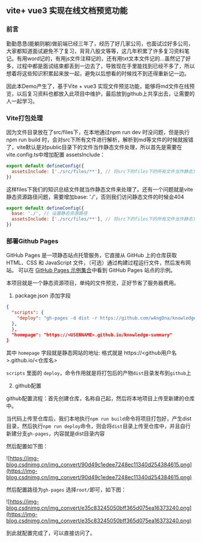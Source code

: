 ## vite+ vue3 实现在线文档预览功能

### 前言

勤勤恳恳(能躺则躺)做前端已经三年了，经历了好几家公司，也面试过好多公司，大家都知道面试避免不了复习，背背八股文等等，这几年积累了许多复习资料笔记。有用word记的，有用js文件注释记的，还有用txt文本文件记的...虽然记了好多，过程中都是面试结束都丢到一边去了，导致现在手里能找到已经不多了，所以想着将这些知识积累起来放一起，避免以后想看的时候找不到还得重新记一边。

因此本Demo产生了，基于Vite + vue3 实现文件预览功能，能够将md文件在线预览，以后复习资料也都放入此项目中维护，最后放到github上共享出去，让需要的人一起学习。



### Vite打包处理

因为文件目录放在了src/files下，在本地通过npm run dev 时没问题，但是执行 npm run build 时，会对src下所有文件进行解析，解析到md等文件的时候就报错了，vite默认是对public目录下的文件当作静态文件处理，所以首先是需要在vite.config.ts中增加配置 assetsInclude：

```js
export default defineConfig({
  assetsInclude: ['./src/files/**'], // 将src下的files下的所有文件当作静态文件来处理
})
```

这样files下我们的知识总结文件就当作静态文件来处理了。还有一个问题就是vite静态资源路径问题，需要增加base: './'，否则我们访问静态文件的时候会404

```js
export default defineConfig({
  base: './', // 设置静态资源路径
  assetsInclude: ['./src/files/**'], // 将src下的files下的所有文件当作静态文件来处理
})
```

### 部署Github Pages

GitHub Pages 是一项静态站点托管服务，它直接从 GitHub 上的仓库获取 HTML、CSS 和 JavaScript 文件，（可选）通过构建过程运行文件，然后发布网站。 可以在 [GitHub Pages 示例集合](https://github.com/collections/github-pages-examples)中看到 GitHub Pages 站点的示例。

本项目就是一个静态资源项目，单纯的文件预览，正好节省了服务器费用。

1. package.json 添加字段

```json
{
  "scripts": {
    "deploy": "gh-pages -d dist -r https://github.com/wAngDna/knowledge-summary.git -b gh-pages"
  },
  },
  "homepage": "https://<USERNAME>.github.io/knowledge-summary"
}

```

其中 `homepage`  字段就是静态网站的地址: 格式就是  https://<github用户名>.github.io/<仓库名> 

`scripts` 里面的 `deploy`，命令作用就是将打包后的产物`dist`目录发布到`github`上

2. github配置

github配置流程：首先创建仓库，名称自己起，然后将本地项目上传至新建的仓库中。

当代码上传至仓库后，我们本地执行`npm run build`命令将项目打包好，产生dist目录，然后执行`npm run deploy`命令，则会将`dist`目录上传至仓库中，并且自行新建分支`gh-pages`，内容就是dist目录内容

然后配置如下图：

![https://img-blog.csdnimg.cn/img_convert/90d49c1edee7248ec11340d254384615.png](https://img-blog.csdnimg.cn/img_convert/90d49c1edee7248ec11340d254384615.png)



然后配置路径为`gh-pages` 选择`root/`即可，如下图：

![https://img-blog.csdnimg.cn/img_convert/e35c83245050bff365d075ea16373240.png](https://img-blog.csdnimg.cn/img_convert/e35c83245050bff365d075ea16373240.png)



到此就配置完成了，可以直接访问了。

